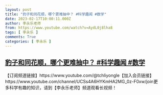 ```yaml
---
layout: post
title: "豹子和同花顺，哪个更难抽中？ #科学趣闻 #数学"
date: 2023-02-17T10:00:11.000Z
author: 李永乐老师
from: https://www.youtube.com/watch?v=AydL0j8lha8
tags: [ 李永乐 ]
comments: True
categories: [ 李永乐 ]
---
```

<!--1676628011000-->
[豹子和同花顺，哪个更难抽中？ #科学趣闻 #数学](https://www.youtube.com/watch?v=AydL0j8lha8)
------

<div>
【订阅频道链接】https://www.youtube.com/@tchliyongle【加入会员链接】https://www.youtube.com/channel/UCSs4A6HYKmHA2MG_0z-F0xw/join更多科学有趣的知识，请到【李永乐老师】频道观看长视频！
</div>
